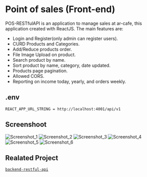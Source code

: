 # Point of sales (Front-end)
POS-RESTfulAPI is an application to manage sales at ar-cafe, this application created with ReactJS. The main features are:
- Login and Register(only admin can register users).
- CURD Products and Categories.
- Add/Reduce products order.
- File Image Upload on product.
- Search product by name.
- Sort product by name, category, date updated.
- Products page pagination.
- Allowed CORS.
- Reporting on income today, yearly, and orders weekly.

## .env
`REACT_APP_URL_STRING = http://localhost:4001/api/v1`

## Screenshoot
![Screenshot_1](https://user-images.githubusercontent.com/59215215/78414997-314c5e00-7649-11ea-9b75-fc3cf9ea4dd2.png)
![Screenshot_2](https://user-images.githubusercontent.com/59215215/78415008-43c69780-7649-11ea-8a60-e4de9fb833fb.png)
![Screenshot_3](https://user-images.githubusercontent.com/59215215/78415011-47f2b500-7649-11ea-8881-5520a44b6254.png)
![Screenshot_4](https://user-images.githubusercontent.com/59215215/78415014-488b4b80-7649-11ea-8235-c70024b3f203.png)
![Screenshot_5](https://user-images.githubusercontent.com/59215215/78415015-4923e200-7649-11ea-9558-3a2acbefa752.png)
![Screenshot_6](https://user-images.githubusercontent.com/59215215/78415016-49bc7880-7649-11ea-9387-82f790400b23.png)

## Realated Project
[`backend-restful-api`](https://github.com/riantosm/backend-restful-api)
